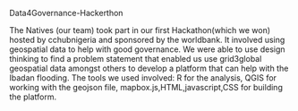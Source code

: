 Data4Governance-Hackerthon

The Natives (our team) took part in our first Hackathon(which we won) hosted by cchubnigeria and sponsored by the worldbank. It involved using geospatial data to help with good governance. We were able to use design thinking to find a problem statement that enabled us use grid3global geospatial data amongst others to develop a platform that can help with the Ibadan flooding. The tools we used involved: R for the analysis, QGIS for working with the geojson file, mapbox.js,HTML,javascript,CSS for building the platform.
